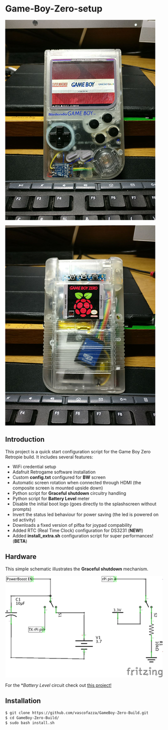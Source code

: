# Game-Boy-Zero-setup

![Front](/images/gbzero.jpg)

![Back](/images/gbzero-back.jpg)

## Introduction
This project is a quick start configuration script for the Game Boy Zero Retropie build.
It includes several features:

*  WiFi credential setup
*  Adafruit Retrogame software installation
*  Custom **config.txt** configured for **BW** screen
*  Automatic screen rotation when connected through HDMI (the composite screen is mounted upside down)
*  Python script for **Graceful shutdown** circuitry handling
*  Python script for **Battery Level** meter
*  Disable the initial boot logo (goes directly to the splashscreen without prompts)
*  Invert the status led behaviour for power saving (the led is powered on sd activity)
*  Downloads a fixed version of pifba for joypad compability
*  Added RTC (Real Time Clock) configuration for DS3231  (**NEW!**)
*  Added **install_extra.sh** configuration script for super performances!  (**BETA**)

## Hardware
This simple schematic illustrates the **Graceful shutdown** mechanism.

![Graceful shutdown](/schematics/graceful_shutdown.png)

For the **Battery Level* circuit check out [this project!](https://github.com/vascofazza/gbzattinymonitor)

## Installation
```
$ git clone https://github.com/vascofazza/GameBoy-Zero-Build.git
$ cd GameBoy-Zero-Build/
$ sudo bash install.sh
```
